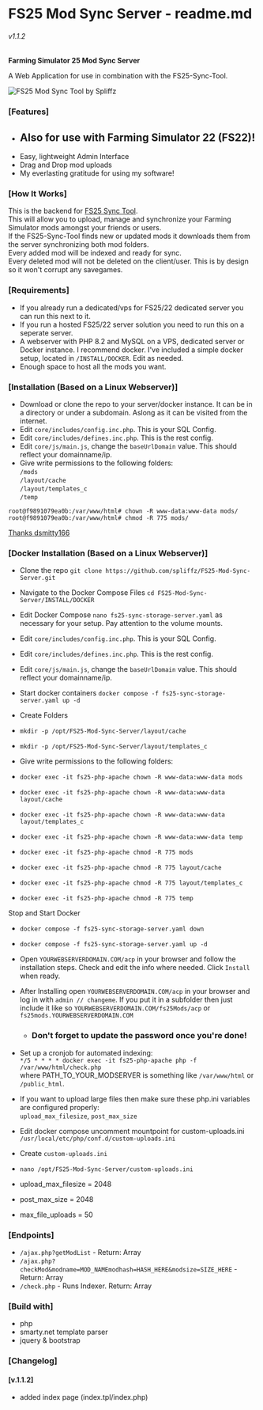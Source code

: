 # FS25 Mod Sync Server - readme.md
###### v1.1.2

**Farming Simulator 25 Mod Sync Server**

A Web Application for use in combination with the FS25-Sync-Tool.

![FS25 Mod Sync Tool by Spliffz](http://fs25.rotjong.xyz/FS25-mss-02.png)   

### [Features]
 - ## **Also for use with Farming Simulator 22 (FS22)!**
 - Easy, lightweight Admin Interface
 - Drag and Drop mod uploads
 - My everlasting gratitude for using my software!

### [How It Works]
This is the backend for [FS25 Sync Tool](https://github.com/spliffz/FS25-Sync-Tool).   
This will allow you to upload, manage and synchronize your Farming Simulator mods amongst your friends or users.     
If the FS25-Sync-Tool finds new or updated mods it downloads them from the server synchronizing both mod folders.   
Every added mod will be indexed and ready for sync.   
Every deleted mod will not be deleted on the client/user. This is by design so it won't corrupt any savegames.   

### [Requirements]
  - If you already run a dedicated/vps for FS25/22 dedicated server you can run this next to it.
  - If you run a hosted FS25/22 server solution you need to run this on a seperate server.
  - A webserver with PHP 8.2 and MySQL on a VPS, dedicated server or Docker instance.
  I recommend docker. I've included a simple docker setup, located in `/INSTALL/DOCKER`. Edit as needed.
  - Enough space to host all the mods you want.


### [Installation (Based on a Linux Webserver)]
 * Download or clone the repo to your server/docker instance.
   It can be in a directory or under a subdomain.
   Aslong as it can be visited from the internet.
 * Edit `core/includes/config.inc.php`. This is your SQL Config.
 * Edit `core/includes/defines.inc.php`. This is the rest config.
 * Edit `core/js/main.js`, change the `baseUrlDomain` value. This should reflect your domainname/ip.
 * Give write permissions to the following folders:   
 `/mods`   
 `/layout/cache`   
 `/layout/templates_c`   
 `/temp`   
```
root@f9891079ea0b:/var/www/html# chown -R www-data:www-data mods/
root@f9891079ea0b:/var/www/html# chmod -R 775 mods/
```
 [Thanks dsmitty166](https://github.com/spliffz/FS25-Mod-Sync-Server/issues/1#issuecomment-2568100652)

### [Docker Installation (Based on a Linux Webserver)]
* Clone the repo `git clone https://github.com/spliffz/FS25-Mod-Sync-Server.git`
* Navigate to the Docker Compose Files `cd FS25-Mod-Sync-Server/INSTALL/DOCKER`
* Edit Docker Compose `nano fs25-sync-storage-server.yaml` as necessary for your setup. Pay attention to the volume mounts.
 * Edit `core/includes/config.inc.php`. This is your SQL Config.
 * Edit `core/includes/defines.inc.php`. This is the rest config.
 * Edit `core/js/main.js`, change the `baseUrlDomain` value. This should reflect your domainname/ip.
 * Start docker containers `docker compose -f fs25-sync-storage-server.yaml up -d`

 * Create Folders
 * `mkdir -p /opt/FS25-Mod-Sync-Server/layout/cache`
 * `mkdir -p /opt/FS25-Mod-Sync-Server/layout/templates_c`
      
 *  Give write permissions to the following folders:

* `docker exec -it fs25-php-apache chown -R www-data:www-data mods`
* `docker exec -it fs25-php-apache chown -R www-data:www-data layout/cache`
* `docker exec -it fs25-php-apache chown -R www-data:www-data layout/templates_c`
* `docker exec -it fs25-php-apache chown -R www-data:www-data temp`

* `docker exec -it fs25-php-apache chmod -R 775 mods`
* `docker exec -it fs25-php-apache chmod -R 775 layout/cache`
* `docker exec -it fs25-php-apache chmod -R 775 layout/templates_c`
* `docker exec -it fs25-php-apache chmod -R 775 temp`

Stop and Start Docker
* `docker compose -f fs25-sync-storage-server.yaml down`
* `docker compose -f fs25-sync-storage-server.yaml up -d`

 * Open `YOURWEBSERVERDOMAIN.COM/acp` in your browser and follow the installation steps. Check and edit the info where needed. Click `Install` when ready.   
 * After Installing open `YOURWEBSERVERDOMAIN.COM/acp` in your browser and log in with `admin // changeme`. If you put it in a subfolder then just include it like so `YOURWEBSERVERDOMAIN.COM/fs25Mods/acp` or `fs25mods.YOURWEBSERVERDOMAIN.COM`
    - ### **Don't forget to update the password once you're done!**

 * Set up a cronjob for automated indexing:   
 `*/5 * * * * docker exec -it fs25-php-apache php -f /var/www/html/check.php`   \
 where PATH_TO_YOUR_MODSERVER is something like `/var/www/html` or `/public_html`.

 * If you want to upload large files then make sure these php.ini variables are configured properly:   
 `upload_max_filesize`, `post_max_size`
* Edit docker compose uncomment mountpoint for custom-uploads.ini `/usr/local/etc/php/conf.d/custom-uploads.ini`
* Create `custom-uploads.ini`
* `nano /opt/FS25-Mod-Sync-Server/custom-uploads.ini`
* upload_max_filesize = 2048
* post_max_size = 2048
* max_file_uploads = 50


### [Endpoints]
 * `/ajax.php?getModList` - Return: Array
 * `/ajax.php?checkMod&modname=MOD_NAMEmodhash=HASH_HERE&modsize=SIZE_HERE` - Return: Array   
 * `/check.php` - Runs Indexer. Return: Array

### [Build with]
 * php
 * smarty.net template parser
 * jquery & bootstrap

### [Changelog]
#### [v.1.1.2]
 - added index page (index.tpl/index.php)
